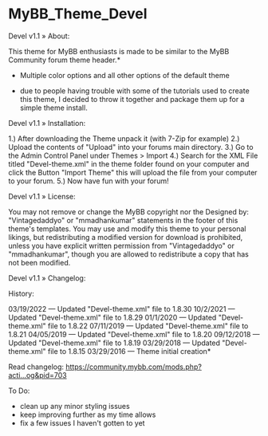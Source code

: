 # MyBB_Theme_Devel

Devel v1.1
» About:

This theme for MyBB enthusiasts is made to be similar to the MyBB Community forum theme header.*

* Multiple color options and all other options of the default theme

 * due to people having trouble with some of the tutorials used to create this theme, I decided to throw it together and package them up for a simple theme install.


Devel v1.1
» Installation:

1.) After downloading the Theme unpack it (with 7-Zip for example)
2.) Upload the contents of "Upload" into your forums main directory.
3.) Go to the Admin Control Panel under Themes > Import
4.) Search for the XML File titled "Devel-theme.xml" in the theme folder found on your computer and click the Button "Import Theme" this will upload the file from your computer to your forum.
5.) Now have fun with your forum!

Devel v1.1
» License:

You may not remove or change the MyBB copyright nor the Designed by: "Vintagedaddyo" or "mmadhankumar" statements in the footer of this theme's templates. You may use and modify this theme to your personal likings, but redistributing a modified version for download is prohibited, unless you have explicit written permission from "Vintagedaddyo" or "mmadhankumar", though you are allowed to redistribute a copy that has not been modified.

Devel v1.1
» Changelog:

History:

03/19/2022 — Updated "Devel-theme.xml" file to 1.8.30
10/2/2021 — Updated "Devel-theme.xml" file to 1.8.29
01/1/2020 — Updated "Devel-theme.xml" file to 1.8.22
07/11/2019 — Updated "Devel-theme.xml" file to 1.8.21
04/05/2019 — Updated "Devel-theme.xml" file to 1.8.20
09/12/2018 — Updated "Devel-theme.xml" file to 1.8.19
03/29/2018 — Updated "Devel-theme.xml" file to 1.8.15
03/29/2016 — Theme initial creation*

Read changelog:
https://community.mybb.com/mods.php?acti...og&pid=703

To Do:

* clean up any minor styling issues
* keep improving further as my time allows
* fix a few issues I haven't gotten to yet
